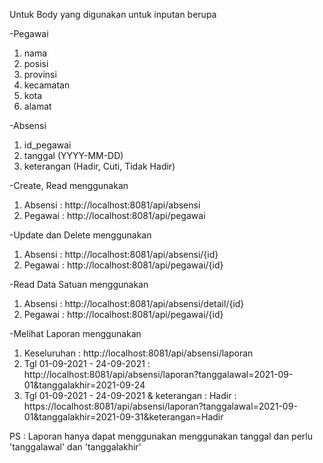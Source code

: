 Untuk Body yang digunakan untuk inputan berupa

-Pegawai
1. nama
2. posisi
3. provinsi
4. kecamatan
5. kota
6. alamat

-Absensi

1. id_pegawai
2. tanggal (YYYY-MM-DD)
3. keterangan (Hadir, Cuti, Tidak Hadir)

-Create, Read menggunakan

1. Absensi : http://localhost:8081/api/absensi
2. Pegawai : http://localhost:8081/api/pegawai

-Update dan Delete menggunakan 

1. Absensi : http://localhost:8081/api/absensi/{id}
2. Pegawai : http://localhost:8081/api/pegawai/{id}


-Read Data Satuan menggunakan 

1. Absensi : http://localhost:8081/api/absensi/detail/{id}
2. Pegawai : http://localhost:8081/api/pegawai/{id}

-Melihat Laporan menggunakan 
1. Keseluruhan : http://localhost:8081/api/absensi/laporan
2. Tgl 01-09-2021 - 24-09-2021 : http://localhost:8081/api/absensi/laporan?tanggalawal=2021-09-01&tanggalakhir=2021-09-24
3. Tgl 01-09-2021 - 24-09-2021 & keterangan : Hadir : https://localhost:8081/api/absensi/laporan?tanggalawal=2021-09-01&tanggalakhir=2021-09-31&keterangan=Hadir

PS : Laporan hanya dapat menggunakan menggunakan tanggal dan perlu 'tanggalawal' dan 'tanggalakhir'
